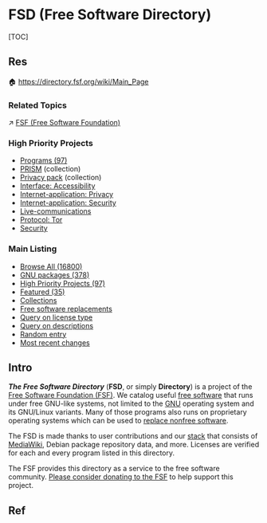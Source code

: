 # FSD (Free Software Directory)

[TOC]



## Res
🏠 https://directory.fsf.org/wiki/Main_Page


### Related Topics
↗ [FSF (Free Software Foundation)](../../🪪%20Software%20License%20&%20Open%20Source%20(Free%20Software)/Free%20Software%20Organizations/FSF%20(Free%20Software%20Foundation).md)


### High Priority Projects
- [Programs (97)](https://directory.fsf.org/wiki/Collection:High_Priority_Projects)
- [PRISM](https://directory.fsf.org/wiki/Collection:PRISM) (collection)
- [Privacy pack](https://directory.fsf.org/wiki/Collection:Privacy_pack) (collection)
- [Interface: Accessibility](https://directory.fsf.org/wiki/Category/Interface/accessibility)
- [Internet-application: Privacy](https://directory.fsf.org/wiki/Category/Internet-application/privacy)
- [Internet-application: Security](https://directory.fsf.org/wiki/Category/Internet-application/security)
- [Live-communications](https://directory.fsf.org/wiki/Category/Live-communications)
- [Protocol: Tor](https://directory.fsf.org/wiki/Category/Protocol/tor)
- [Security](https://directory.fsf.org/wiki/Category/Security)


### Main Listing
- [Browse All (16800)](https://directory.fsf.org/wiki/All)
- [GNU packages (378)](https://directory.fsf.org/wiki/GNU)
- [High Priority Projects (97)](https://directory.fsf.org/wiki/Collection:High_Priority_Projects)
- [Featured (35)](https://directory.fsf.org/wiki/Featured)
- [Collections](https://directory.fsf.org/wiki/Special:AllPages?from=&to=&namespace=510)
- [Free software replacements](https://directory.fsf.org/wiki/Free_Software_Directory:Free_software_replacements)
- [Query on license type](https://directory.fsf.org/wiki/Special:RunQuery/Query_license)
- [Query on descriptions](https://directory.fsf.org/wiki/Special:RunQuery/Query_description)
- [Random entry](https://directory.fsf.org/wiki/Special:Random)
- [Most recent changes](https://directory.fsf.org/wiki/Special:RecentChanges)



## Intro
***The Free Software Directory*** (**FSD**, or simply **Directory**) is a project of the [Free Software Foundation (FSF)](https://www.fsf.org/). We catalog useful [free software](https://www.gnu.org/philosophy/free-sw.html) that runs under free GNU-like systems, not limited to the [GNU](https://www.gnu.org/) operating system and its GNU/Linux variants. Many of those programs also runs on proprietary operating systems which can be used to [replace nonfree software](https://directory.fsf.org/wiki/Free_Software_Directory:Free_software_replacements).

The FSD is made thanks to user contributions and our [stack](https://directory.fsf.org/wiki/Free_Software_Directory:Stack) that consists of [MediaWiki](https://directory.fsf.org/wiki/MediaWiki), Debian package repository data, and more. Licenses are verified for each and every program listed in this directory. 

The FSF provides this directory as a service to the free software community. [Please consider donating to the FSF](https://donate.fsf.org/) to help support this project.



## Ref
